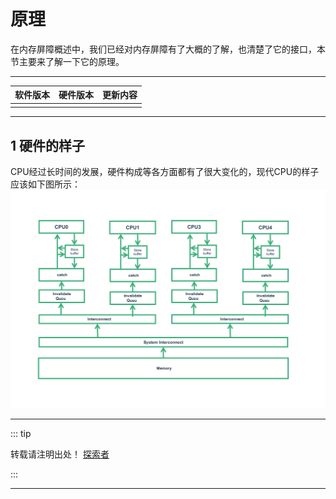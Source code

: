 # 原理
在内存屏障概述中，我们已经对内存屏障有了大概的了解，也清楚了它的接口，本节主要来了解一下它的原理。

---

| 软件版本  | 硬件版本 | 更新内容 |
|---------|--------|----------|
|         |        |          |

---

## 1 硬件的样子

CPU经过长时间的发展，硬件构成等各方面都有了很大变化的，现代CPU的样子应该如下图所示：
![](./cpu-catch-memory/cpu-catch-memory_01.png)

---
::: tip  

转载请注明出处！ [探索者](http://www.cxy.wiki)

:::


---
<Vssue :title="$title"/>
